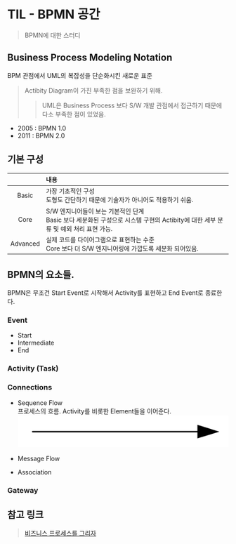 # TIL - BPMN 공간
> BPMN에 대한 스터디 

## Business Process Modeling Notation
BPM 관점에서 UML의 복잡성을 단순화시킨 새로운 표준
> Actibity Diagram이 가진 부족한 점을 보완하기 위해.
> > UML은 Business Process 보다 S/W 개발 관점에서 접근하기 때문에 다소 부족한 점이 있었음.  
- 2005 : BPMN 1.0
- 2011 : BPMN 2.0

## 기본 구성
| | 내용|
:-: | :--
Basic | 가장 기초적인 구성 <br/> 도형도 간단하기 때문에 기술자가 아니어도 적용하기 쉬움.
Core | S/W 엔지니어들이 보는 기본적인 단계 <br/> Basic 보다 세분화된 구성으로 시스템 구현의 Actibity에 대한 세부 분류 및 예외 처리 표현 가능.
Advanced | 실제 코드를 다이어그램으로 표현하는 수준 <br/> Core 보다 더 S/W 엔지니어링에 가깝도록 세분화 되어있음.


## BPMN의 요소들.
BPMN은 무조건 Start Event로 시작해서 Activity를 표현하고 End Event로 종료한다.

### Event
- Start
- Intermediate
- End

### Activity (Task)

### Connections
- Sequence Flow
 <br/> 프로세스의 흐름. Activity를 비롯한 Element들을 이어준다.
 <br/> ![SequenceFlow](SequenceFlow.png)
- Message Flow

- Association
  
### Gateway



## 참고 링크
> [비즈니스 프로세스를 그리자](https://medium.com/@goldfing/%EB%B9%84%EC%A6%88%EB%8B%88%EC%8A%A4-%ED%94%84%EB%A1%9C%EC%84%B8%EC%8A%A4%EB%A5%BC-%EA%B7%B8%EB%A6%AC%EC%9E%90-bpmn-2-0-3730b3295dcf
)